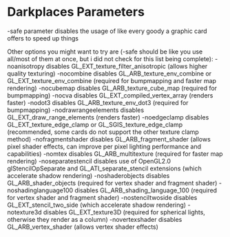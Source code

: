 Darkplaces Parameters
=====================

-safe parameter disables the usage of like every goody a graphic card offers to speed up things

Other options you might want to try are (-safe should be like you use all/most of them at once, but i did not check for this list being complete):
-noanisotropy disables GL\_EXT\_texture\_filter\_anisotropic (allows higher quality texturing)
-nocombine disables GL\_ARB\_texture\_env\_combine or GL\_EXT\_texture\_env\_combine (required for bumpmapping and faster map rendering)
-nocubemap disables GL\_ARB\_texture\_cube\_map (required for bumpmapping)
-nocva disables GL\_EXT\_compiled\_vertex\_array (renders faster)
-nodot3 disables GL\_ARB\_texture\_env\_dot3 (required for bumpmapping)
-nodrawrangeelements disables GL\_EXT\_draw\_range\_elements (renders faster)
-noedgeclamp disables GL\_EXT\_texture\_edge\_clamp or GL\_SGIS\_texture\_edge\_clamp (recommended, some cards do not support the other texture clamp method)
-nofragmentshader disables GL\_ARB\_fragment\_shader (allows pixel shader effects, can improve per pixel lighting performance and capabilities)
-nomtex disables GL\_ARB\_multitexture (required for faster map rendering)
-noseparatestencil disables use of OpenGL2.0 glStencilOpSeparate and GL\_ATI\_separate\_stencil extensions (which accelerate shadow rendering)
-noshaderobjects disables GL\_ARB\_shader\_objects (required for vertex shader and fragment shader)
-noshadinglanguage100 disables GL\_ARB\_shading\_language\_100 (required for vertex shader and fragment shader)
-nostenciltwoside disables GL\_EXT\_stencil\_two\_side (which accelerate shadow rendering)
-notexture3d disables GL\_EXT\_texture3D (required for spherical lights, otherwise they render as a column)
-novertexshader disables GL\_ARB\_vertex\_shader (allows vertex shader effects)

